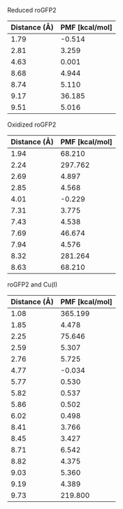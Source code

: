 Reduced roGFP2

| Distance (Å) | PMF [kcal/mol] |
|-----------|-----------|
| 1.79 | -0.514 |
| 2.81 | 3.259 |
| 4.63 | 0.001 |
| 8.68 | 4.944 |
| 8.74 | 5.110 |
| 9.17 | 36.185 |
| 9.51 | 5.016 |

Oxidized roGFP2

| Distance (Å) | PMF [kcal/mol] |
|-----------|-----------|
| 1.94 | 68.210 |
| 2.24 | 297.762 |
| 2.69 | 4.897 |
| 2.85 | 4.568 |
| 4.01 | -0.229 |
| 7.31 | 3.775 |
| 7.43 | 4.538 |
| 7.69 | 46.674 |
| 7.94 | 4.576 |
| 8.32 | 281.264 |
| 8.63 | 68.210 |

roGFP2 and Cu(I)

| Distance (Å) | PMF [kcal/mol] |
|-----------|-----------|
| 1.08 | 365.199 |
| 1.85 | 4.478 |
| 2.25 | 75.646 |
| 2.59 | 5.307 |
| 2.76 | 5.725 |
| 4.77 | -0.034 |
| 5.77 | 0.530 |
| 5.82 | 0.537 |
| 5.86 | 0.502 |
| 6.02 | 0.498 |
| 8.41 | 3.766 |
| 8.45 | 3.427 |
| 8.71 | 6.542 |
| 8.82 | 4.375 |
| 9.03 | 5.360 |
| 9.19 | 4.389 |
| 9.73 | 219.800 |
